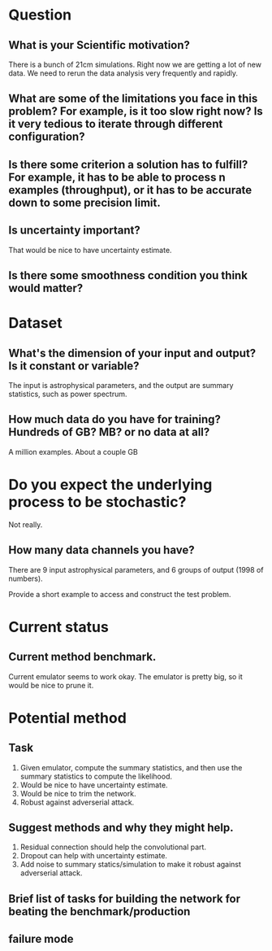 # Question

## What is your Scientific motivation?

There is a bunch of 21cm simulations. Right now we are getting a lot of new data. We need to rerun the data analysis very frequently and rapidly.

## What are some of the limitations you face in this problem? For example, is it too slow right now? Is it very tedious to iterate through different configuration?

## Is there some criterion a solution has to fulfill? For example, it has to be able to process n examples (throughput), or it has to be accurate down to some precision limit.

## Is uncertainty important?

That would be nice to have uncertainty estimate.

## Is there some smoothness condition you think would matter?

# Dataset

## What's the dimension of your input and output? Is it constant or variable?

The input is astrophysical parameters, and the output are summary statistics, such as power spectrum.

## How much data do you have for training? Hundreds of GB? MB? or no data at all?

A million examples. About a couple GB

# Do you expect the underlying process to be stochastic?

Not really.

## How many data channels you have?

There are 9 input astrophysical parameters, and 6 groups of output (1998 of numbers).

Provide a short example to access and construct the test problem.

# Current status

## Current method benchmark.

Current emulator seems to work okay. The emulator is pretty big, so it would be nice to prune it.

# Potential method

## Task

1. Given emulator, compute the summary statistics, and then use the summary statistics to compute the likelihood.
2. Would be nice to have uncertainty estimate.
3. Would be nice to trim the network.
4. Robust against adverserial attack.

## Suggest methods and why they might help.

1. Residual connection should help the convolutional part.
2. Dropout can help with uncertainty estimate.
3. Add noise to summary statics/simulation to make it robust against adverserial attack.

## Brief list of tasks for building the network for beating the benchmark/production

## failure mode

